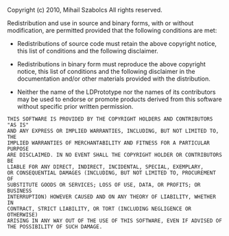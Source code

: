 Copyright (c) 2010, Mihail Szabolcs
All rights reserved.

Redistribution and use in source and binary forms, with or
without modification, are permitted provided that the following
conditions are met:

   * 	Redistributions of source code must retain the above copyright
		notice, this list of conditions and the following disclaimer.

   * 	Redistributions in binary form must reproduce the above copyright
		notice, this list of conditions and the following disclaimer in
		the documentation and/or other materials provided with the
		distribution.

   * 	Neither the name of the LDPrototype nor the names of its contributors
		may be used to endorse or promote products derived from this
		software without specific prior written permission.

	THIS SOFTWARE IS PROVIDED BY THE COPYRIGHT HOLDERS AND CONTRIBUTORS "AS IS"
	AND ANY EXPRESS OR IMPLIED WARRANTIES, INCLUDING, BUT NOT LIMITED TO, THE
	IMPLIED WARRANTIES OF MERCHANTABILITY AND FITNESS FOR A PARTICULAR PURPOSE
	ARE DISCLAIMED. IN NO EVENT SHALL THE COPYRIGHT HOLDER OR CONTRIBUTORS BE
	LIABLE FOR ANY DIRECT, INDIRECT, INCIDENTAL, SPECIAL, EXEMPLARY,
	OR CONSEQUENTIAL DAMAGES (INCLUDING, BUT NOT LIMITED TO, PROCUREMENT OF
	SUBSTITUTE GOODS OR SERVICES; LOSS OF USE, DATA, OR PROFITS; OR BUSINESS
	INTERRUPTION) HOWEVER CAUSED AND ON ANY THEORY OF LIABILITY, WHETHER IN
	CONTRACT, STRICT LIABILITY, OR TORT (INCLUDING NEGLIGENCE OR OTHERWISE)
	ARISING IN ANY WAY OUT OF THE USE OF THIS SOFTWARE, EVEN IF ADVISED OF
	THE POSSIBILITY OF SUCH DAMAGE.
